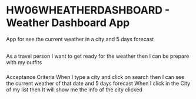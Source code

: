 # HW06WHEATHERDASHBOARD - Weather Dashboard App
App for see the current weather in a city and 5 days forecast

##
As a travel person
I want to get ready for the weather
then I can be prepare with my outfits


###
Acceptance Criteria
When I type a city and click on search
then I can see the current weather of that date and 5 days forecast
When I click in the City of my list 
then It will show me the info of the city clicked 

